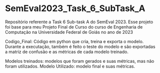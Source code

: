# SemEval2023_Task_6_SubTask_A
Repositório referente a Task 6 Sub-task A do SemEval 2023. Esse projeto foi base para meu Projeto Final de Curso do curso de Engenharia de Computação na Universidade Federal de Goiás no ano de 2023

Codigo_Final: Código em python que cria, treina e exporta o modelo. Durante a executação, também é feito o teste do modelo e são exportadas a matriz de confusão e as métricas de cada modelo treinado.

Modelos treinados: modelos que foram gerados e suas métricas, mas não foram utilizados.
Modelo Utilizado: modelo final e suas métricas.